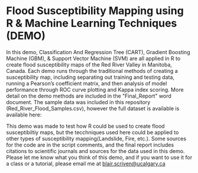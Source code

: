 # Flood Susceptibility Mapping using R & Machine Learning Techniques (DEMO)

In this demo, Classification And Regression Tree (CART), Gradient Boosting Machine (GBM), & Support Vector Machine (SVM) are all applied in R to create flood susceptibility maps of the Red River Valley in Manitoba, Canada. Each demo runs through the traditional methods of creating a susceptibility map, including separating out training and testing data, running a Pearson’s coefficient matrix, and then analysis of model performance through ROC curve plotting and Kappa index scoring. More detail on the demo methods are included in the "Final_Report" word document. The sample data was included in this repository (Red_River_Flood_Samples.csv), however the full dataset is available is available here:

This demo was made to test how R could be used to create flood susceptibiltiy maps, but the tecchniques used here could be applied to other types of susceptibility mapping(Landslide, Fire, etc.). Some sources for the code are in the script comments, and the final report includes citations to scientific journals and sources for the data used in this demo. Please let me know what you think of this demo, and if you want to use it for a class or a tutorial, please email me at blair.scriven@ucalgary.ca
